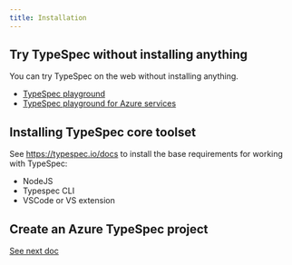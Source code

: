 ```yaml
---
title: Installation
---
```


## Try TypeSpec without installing anything

You can try TypeSpec on the web without installing anything.

- [TypeSpec playground](https://aka.ms/trytypespec)
- [TypeSpec playground for Azure services](https://azure.github.io/typespec-azure/playground)

## Installing TypeSpec core toolset

See https://typespec.io/docs to install the base requirements for working with TypeSpec:

- NodeJS
- Typespec CLI
- VSCode or VS extension

## Create an Azure TypeSpec project

[See next doc](./createproject.md)
